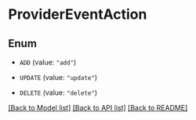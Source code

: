 # ProviderEventAction

## Enum


* `ADD` (value: `"add"`)

* `UPDATE` (value: `"update"`)

* `DELETE` (value: `"delete"`)


[[Back to Model list]](../README.md#documentation-for-models) [[Back to API list]](../README.md#documentation-for-api-endpoints) [[Back to README]](../README.md)


